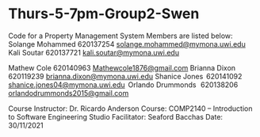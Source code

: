 # Thurs-5-7pm-Group2-Swen
Code for a Property Management System 
Members are listed below:
Solange Mohammed  	620137254 	solange.mohammed@mymona.uwi.edu 
Kali Soutar 	    620137721 	kali.soutar@mymona.uwi.edu 
 
Mathew Cole 	    620140963 	Mathewcole1876@gmail.com 
Brianna Dixon  	    620119239 	brianna.dixon@mymona.uwi.edu 
Shanice Jones  	    620141092  	shanice.jones04@mymona.uwi.edu  
Orlando Drummonds   620138206  	orlandodrummonds2015@gmail.com  
  
 	  	  
Course Instructor: 	Dr. Ricardo Anderson 
Course: 	COMP2140 – Introduction to Software Engineering 
Studio Facilitator: 	Seaford Bacchas 
Date: 	30/11/2021 
